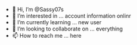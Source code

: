 - 👋 Hi, I’m @Sassy07s
- 👀 I’m interested in ... account information onlinr
- 🌱 I’m currently learning ... new user
- 💞️ I’m looking to collaborate on ... everything 
- 📫 How to reach me ... here

<!---
Sassy07s/Sassy07s is a ✨ special ✨ repository because its `README.md` (this file) appears on your GitHub profile.
You can click the Preview link to take a look at your changes.
--->
